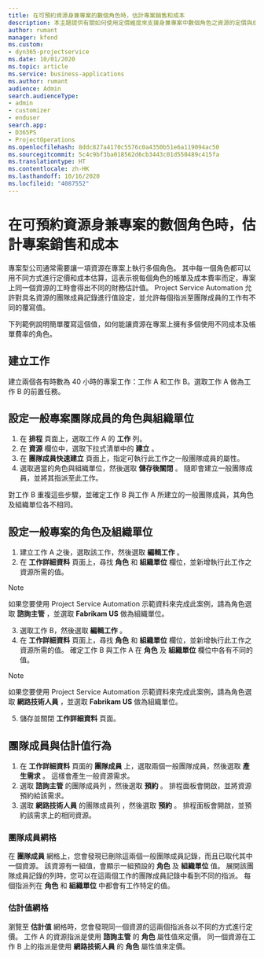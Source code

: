 ```yaml
---
title: 在可預約資源身兼專案的數個角色時，估計專案銷售和成本
description: 本主題提供有關如何使用定價維度來支援身兼專案中數個角色之資源的定價與成本估計的資訊。
author: rumant
manager: kfend
ms.custom:
- dyn365-projectservice
ms.date: 10/01/2020
ms.topic: article
ms.service: business-applications
ms.author: rumant
audience: Admin
search.audienceType:
- admin
- customizer
- enduser
search.app:
- D365PS
- ProjectOperations
ms.openlocfilehash: 8ddc827a4170c5576c0a4350b51e6a119094ac50
ms.sourcegitcommit: 5c4c9bf3ba018562d6cb3443c01d550489c415fa
ms.translationtype: HT
ms.contentlocale: zh-HK
ms.lasthandoff: 10/16/2020
ms.locfileid: "4087552"
---
```

# <a name="estimate-project-sales-and-costs-when-a-bookable-resource-fills-mulitple-roles-on-a-project"></a>在可預約資源身兼專案的數個角色時，估計專案銷售和成本 

專案型公司通常需要讓一項資源在專案上執行多個角色。 其中每一個角色都可以用不同方式進行定價和成本估算，這表示視每個角色的帳單及成本費率而定，專案上同一個資源的工時會得出不同的財務估計值。 Project Service Automation 允許對具名資源的團隊成員記錄進行值設定，並允許每個指派至團隊成員的工作有不同的覆寫值。

下列範例說明簡單覆寫這個值，如何能讓資源在專案上擁有多個使用不同成本及帳單費率的角色。

## <a name="create-tasks"></a>建立工作
建立兩個各有時數為 40 小時的專案工作：工作 A 和工作 B。選取工作 A 做為工作 B 的前置任務。

## <a name="set-up-role-and-organization-unit-for-a-generic-project-team-member"></a>設定一般專案團隊成員的角色與組織單位

1. 在 **排程** 頁面上，選取工作 A 的 **工作** 列。 
2. 在 **資源** 欄位中，選取下拉式清單中的 **建立** 。
3. 在 **團隊成員快速建立** 頁面上，指定可執行此工作之一般團隊成員的屬性。
4. 選取適當的角色與組織單位，然後選取 **儲存後關閉** 。 隨即會建立一般團隊成員，並將其指派至此工作。 

對工作 B 重複這些步驟，並確定工作 B 與工作 A 所建立的一般團隊成員，其角色及組織單位各不相同。 

## <a name="set-up-role-and-organization-unit-for-a-project-task"></a>設定一般專案的角色及組織單位

1. 建立工作 A 之後，選取該工作，然後選取 **編輯工作** 。
2. 在 **工作詳細資料** 頁面上，尋找 **角色** 和 **組織單位** 欄位，並新增執行此工作之資源所需的值。 

  > [!NOTE]
  > 如果您要使用 Project Service Automation 示範資料來完成此案例，請為角色選取 **諮詢主管** ，並選取 **Fabrikam US** 做為組織單位。

3. 選取工作 B，然後選取 **編輯工作** 。
4. 在 **工作詳細資料** 頁面上，尋找 **角色** 和 **組織單位** 欄位，並新增執行此工作之資源所需的值。 確定工作 B 與工作 A 在 **角色** 及 **組織單位** 欄位中各有不同的值。 

  > [!NOTE]
  > 如果您要使用 Project Service Automation 示範資料來完成此案例，請為角色選取 **網路技術人員** ，並選取 **Fabrikam US** 做為組織單位。

5. 儲存並關閉 **工作詳細資料** 頁面。 

## <a name="team-member-and-estimates-behaviour"></a>團隊成員與估計值行為 

1. 在 **工作詳細資料** 頁面的 **團隊成員** 上，選取兩個一般團隊成員，然後選取 **產生需求** 。 這樣會產生一般資源需求。 
2. 選取 **諮詢主管** 的團隊成員列 ，然後選取 **預約** 。 排程面板會開啟，並將資源預約給該需求。
3. 選取 **網路技術人員** 的團隊成員列 ，然後選取 **預約** 。 排程面板會開啟，並預約該需求上的相同資源。

### <a name="team-member-grid"></a>團隊成員網格 
在 **團隊成員** 網格上，您會發現已刪除這兩個一般團隊成員記錄，而且已取代其中一個資源。 該資源有一組值，會顯示一組預設的 **角色** 及 **組織單位** 值。
展開該團隊成員記錄的列時，您可以在這兩個工作的團隊成員記錄中看到不同的指派。 每個指派列在 **角色** 和 **組織單位** 中都會有工作特定的值。 

### <a name="estimates-grid"></a>估計值網格 
瀏覽至 **估計值** 網格時，您會發現同一個資源的這兩個指派各以不同的方式進行定價。
工作 A 的資源指派是使用 **諮詢主管** 的 **角色** 屬性值來定價。 同一個資源在工作 B 上的指派是使用 **網路技術人員** 的 **角色** 屬性值來定價。





